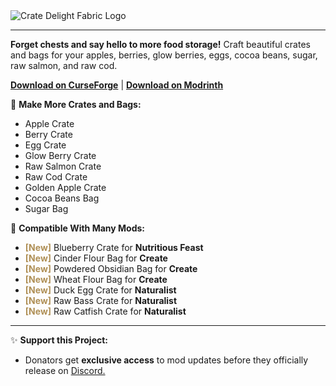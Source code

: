 <img src="https://cdn.modrinth.com/data/9rlXSyLg/images/c741ee61d02d1d45dd85222e826e3e6dd787e837.png" alt="Crate Delight Fabric Logo">

<hr>

<p><b>Forget chests and say hello to more food storage!</b> Craft beautiful crates and bags for your apples, berries, glow berries, eggs, cocoa beans, sugar, raw salmon, and raw cod.</p>

<p><a href="https://www.curseforge.com/minecraft/mc-mods/crate-delight-forge"><b>Download on CurseForge</b></a> | <a href="https://modrinth.com/mod/crate-delight"><b>Download on Modrinth</b></a></p>

<p>🍎 <strong>Make More Crates and Bags:</strong></p>

<ul>
  <li>Apple Crate</li>
  <li>Berry Crate</li>
  <li>Egg Crate</li>
  <li>Glow Berry Crate</li>
  <li>Raw Salmon Crate</li>
  <li>Raw Cod Crate</li>
  <li>Golden Apple Crate</li>
  <li>Cocoa Beans Bag</li>
  <li>Sugar Bag</li>
</ul>

<p>🔄️ <b>Compatible With Many Mods:</b></p>

<ul>
<li><span style="color:#AF8F55"><b>[New]</b></span> Blueberry Crate for <b>Nutritious Feast</b></li>
  <li><span style="color:#AF8F55"><b>[New]</b></span> Cinder Flour Bag for <b>Create</b></li>
  <li><span style="color:#AF8F55"><b>[New]</b></span> Powdered Obsidian Bag for <b>Create</b></li>
  <li><span style="color:#AF8F55"><b>[New]</b></span> Wheat Flour Bag for <b>Create</b></li>
  <li><span style="color:#AF8F55"><b>[New]</b></span> Duck Egg Crate for <b>Naturalist</b></li>
  <li><span style="color:#AF8F55"><b>[New]</b></span> Raw Bass Crate for <b>Naturalist</b></li>
  <li><span style="color:#AF8F55"><b>[New]</b></span> Raw Catfish Crate for <b>Naturalist</b></li>
</ul>

<hr>

<p>✨ <b>Support this Project:</b></p>
<ul>
    <li>Donators get <b>exclusive access</b> to mod updates before they officially release on <a href="https://discord.gg/z2E7Q78v8X">Discord.</a></li>
</ul>
